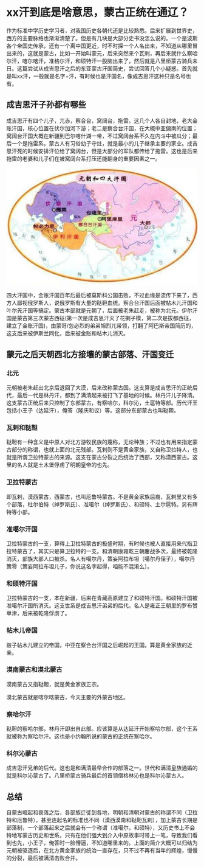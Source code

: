 
# xx汗到底是啥意思，蒙古正统在通辽？

作为标准中学历史学习者，对我国历史各朝代还是比较熟悉。后来扩展到世界史，西方的主要脉络也渐渐清楚了。但是有几块是大部分史书没怎么说的。一个是波斯各个帝国史传承，还有一个离中国更近，时不时探一个人名出来，不知道从哪里冒出来的，这就是蒙古，比如一开始叫蒙元，后来突然来个瓦剌，再后来就什么察哈尔汗，喀尔喀汗，准格尔汗，和硕特汗一股脑出来了，然后就是八里桥蒙古骑兵末日。这篇尝试从成吉思汗之后的东亚蒙古汗国简史，尝试回答几个小疑惑。首先就是叫xx汗，一般就是名字+汗，有时候也是汗国名，像成吉思汗这种只是名号也有。

## 成吉思汗子孙都有哪些
成吉思汗有四个儿子，兀赤，察合台，窝阔台，拖雷。这几个人各自封地，老大金账汗国，核心位置在伏尔加河下游；老二是察合台汗国，在大概中亚偏南的位置；窝阔台汗国大概在新疆到巴尔喀什湖一带，不过窝阔台系不久在内斗中被瓜分；最后一个是拖雷系，蒙古人有习俗幼子守灶，就是最小的儿子继承主要的家业。成吉思汗死的时候安排汗位给了窝阔台，但是大部分的军队都传给了拖雷。这也是后来拖雷的老婆和儿子们在被窝阔台系打压还能翻身的重要因素之一。

<a href="https://zhuanlan.zhihu.com/p/32556827"> <img src="/img/四大汗国.jpg"/> </a>

四大汗国中，金账汗国百年后最后被莫斯科公国击败，不过血缘是流传下来了，西方人鄙视俄罗斯人，说俄罗斯有大量的鞑靼血统。察合台汗国后面被帖木儿汗国和叶尔羌汗国等搞定。蒙古本部就是元朝了，后面被老朱赶走，被称为北元。伊尔汗国是蒙古第三次蒙古西征(第一次是成吉思汗灭了花揦子模，第二次是拔都西征，建立了金账汗国)，由蒙哥/忽必烈的弟弟旭烈兀带领，打翻了阿巴斯帝国简历的，这支后来被伊斯兰同化，后来被金账和帖木儿消灭。

## 蒙元之后天朝西北方接壤的蒙古部落、汗国变迁
### 北元
元朝被老朱赶出北京后退回了大漠，后来改称蒙古国。这支算是成吉思汗的正统后代，最后一代是林丹汗，都到了满清起来被打飞了基地的时候。林丹汗儿子降清。这支蒙古正统后来只控制了东部蒙古，有察哈尔，科尔沁，土扈特等部。历代汗王包括小王子（达延汗），俺答（隆庆和议）等。这部分东部蒙古也叫鞑靼。

### 瓦剌和鞑靼
鞑靼有一种含义是中原人对北方游牧民族的蔑称，无论种族；不过也有用来指定蒙古部分的称谓，也就上面的北元残部。瓦剌则不是黄金家族，又自称卫拉特人，也就是所谓卫拉特蒙古的来源。这支在蒙古分裂之后统治了西部，又称漠西蒙古。这里的名人就是土木堡俘虏了明朝皇帝的也先。

### 卫拉特蒙古
即瓦剌，漠西蒙古，西蒙古，也叫厄鲁特蒙古。不是黄金家族后裔，瓦剌里又有多个部落，杜尔伯特（绰罗斯氏）、准噶尔（绰罗斯氏）、和硕特、土尔扈特。另有辉特等小部。

### 准噶尔汗国
卫拉特蒙古的一支，算得上卫拉特蒙古的极盛时期，有时候也被人直接用来代指卫拉特蒙古了，其实只是算卫拉特的一支。和清朝康雍乾三朝鏖战多次，最终被乾隆消灭，部族大部人口被杀。名人有噶尔丹，策妄阿拉布坦（噶尔丹侄子），噶尔丹策零（策妄阿拉布坦儿子，你说这名字起得，咱能不混淆么）。

### 和硕特汗国
卫拉特蒙古的一支，本在新疆，后来在青藏高原建立了和硕特汗国。和硕特汗国被准噶尔汗国所消灭。这支世系是成吉思汗弟弟的后代。名人是雍正王朝里的罗布赞单津，后来被乾隆俘虏了。

### 帖木儿帝国
跛子帖木儿建立的帝国，中亚在察合台汗国之后崛起的王国。算是黄金家族的近亲。

### 漠南蒙古和漠北蒙古
漠南蒙古又指鞑靼，就是黄金家族正宗。

漠北蒙古就是喀尔喀蒙古，今天主要的外蒙古地区。

### 察哈尔汗
鞑靼的察哈尔部，林丹汗即出自此部。应该算是从达延汗开始察哈尔部，这个王系就被称为察哈尔汗。这也是小约翰所说的蒙古的正统在察哈尔。

### 科尔沁蒙古
成吉思汗兄弟的后代。这也是和满清最早合作的部落之一。世代和满清皇族通婚的就是科尔沁蒙古了。八里桥蒙古骑兵最后的首领僧格林沁也是科尔沁蒙古人。

## 总结
自蒙古崛起和衰落之后，各部族迁徙到各地，明朝和清朝对蒙古的称谓不同（卫拉特和厄鲁特），甚至连起名的标准也不同（漠西漠南和鞑靼瓦剌），加上蒙古长期是部落制，一个部落起来之后就会有一个称谓（准噶尔，和硕特），又历史书上不会特地写蒙古历史和世系，只有在他们强大到介入中原故事时带上一笔，导致我们看到也先，小王子，俺答时一脸懵逼，不知道哪里来的。上面的简介大概可以归结为元朝被驱逐后，在北方黄金家族的统治一直存在，只不过不再有当年的辉煌，慢慢的分裂，最后被满清击败合并。